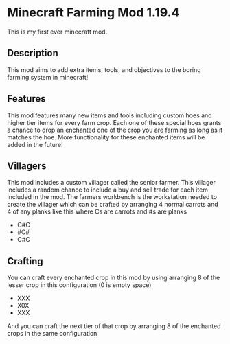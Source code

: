 # Minecraft Farming Mod 1.19.4
This is my first ever minecraft mod.

## Description

This mod aims to add extra items, tools, and objectives to the boring farming system in minecraft!

## Features
This mod features many new items and tools including custom hoes and higher tier items for every farm crop.
Each one of these special hoes  grants a chance to drop an enchanted one of the crop you are farming as long as it matches the hoe.
More functionality for these enchanted items will be added in the future!

## Villagers
This mod includes a custom villager called the senior farmer. This villager includes a random chance to include a buy and sell trade for each item
included in the mod. The farmers workbench is the workstation needed to create the villager which can be crafted by arranging 4 normal carrots and 4 of any planks like this 
where Cs are carrots and #s are planks
- C#C
- #C#
- C#C

## Crafting
You can craft every enchanted crop in this mod by using arranging 8 of the lesser crop in this configuration (0 is empty space)
- XXX
- X0X
- XXX
 
And you can craft the next tier of that crop by arranging 8 of the enchanted crops in the same configuration
